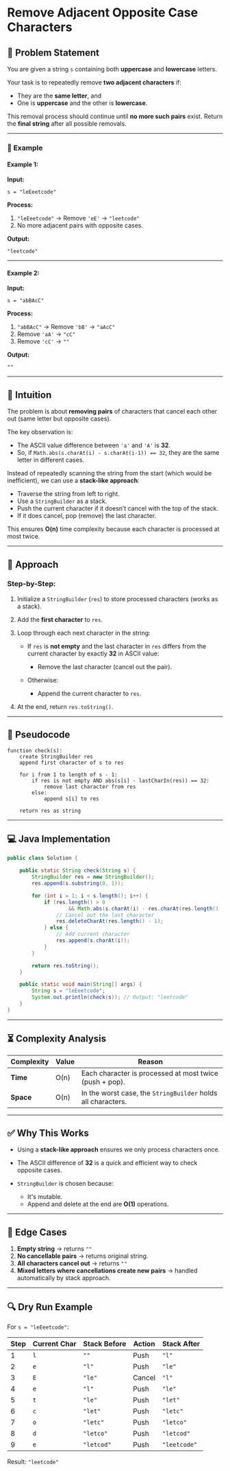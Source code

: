 # Remove Adjacent Opposite Case Characters

## 📌 Problem Statement

You are given a string `s` containing both **uppercase** and **lowercase** letters.

Your task is to repeatedly remove **two adjacent characters** if:

* They are the **same letter**, and
* One is **uppercase** and the other is **lowercase**.

This removal process should continue until **no more such pairs** exist.
Return the **final string** after all possible removals.

---

### 📝 Example

#### Example 1:

**Input:**

```
s = "leEeetcode"
```

**Process:**

1. `"leEeetcode"` → Remove `'eE'` → `"leetcode"`
2. No more adjacent pairs with opposite cases.

**Output:**

```
"leetcode"
```

---

#### Example 2:

**Input:**

```
s = "abBAcC"
```

**Process:**

1. `"abBAcC"` → Remove `'bB'` → `"aAcC"`
2. Remove `'aA'` → `"cC"`
3. Remove `'cC'` → `""`

**Output:**

```
""
```

---

## 🎯 Intuition

The problem is about **removing pairs** of characters that cancel each other out (same letter but opposite cases).

The key observation is:

* The ASCII value difference between `'a'` and `'A'` is **32**.
* So, if `Math.abs(s.charAt(i) - s.charAt(i-1)) == 32`, they are the same letter in different cases.

Instead of repeatedly scanning the string from the start (which would be inefficient), we can use a **stack-like approach**:

* Traverse the string from left to right.
* Use a `StringBuilder` as a stack.
* Push the current character if it doesn’t cancel with the top of the stack.
* If it does cancel, pop (remove) the last character.

This ensures **O(n)** time complexity because each character is processed at most twice.

---

## 🧠 Approach

### Step-by-Step:

1. Initialize a `StringBuilder` (`res`) to store processed characters (works as a stack).
2. Add the **first character** to `res`.
3. Loop through each next character in the string:

   * If `res` is **not empty** and the last character in `res` differs from the current character by exactly **32** in ASCII value:

     * Remove the last character (cancel out the pair).
   * Otherwise:

     * Append the current character to `res`.
4. At the end, return `res.toString()`.

---

## 🧾 Pseudocode

```
function check(s):
    create StringBuilder res
    append first character of s to res
    
    for i from 1 to length of s - 1:
        if res is not empty AND abs(s[i] - lastCharIn(res)) == 32:
            remove last character from res
        else:
            append s[i] to res

    return res as string
```

---

## 💻 Java Implementation

```java
public class Solution {

    public static String check(String s) {
        StringBuilder res = new StringBuilder();
        res.append(s.substring(0, 1));

        for (int i = 1; i < s.length(); i++) {
            if (res.length() > 0
                    && Math.abs(s.charAt(i) - res.charAt(res.length() - 1)) == 32) {
                // Cancel out the last character
                res.deleteCharAt(res.length() - 1);
            } else {
                // Add current character
                res.append(s.charAt(i));
            }
        }

        return res.toString();
    }

    public static void main(String[] args) {
        String s = "leEeetcode";
        System.out.println(check(s)); // Output: "leetcode"
    }
}
```

---

## ⏳ Complexity Analysis

| Complexity | Value | Reason                                                       |
| ---------- | ----- | ------------------------------------------------------------ |
| **Time**   | O(n)  | Each character is processed at most twice (push + pop).      |
| **Space**  | O(n)  | In the worst case, the `StringBuilder` holds all characters. |

---

## ✅ Why This Works

* Using a **stack-like approach** ensures we only process characters once.
* The ASCII difference of **32** is a quick and efficient way to check opposite cases.
* `StringBuilder` is chosen because:

  * It's mutable.
  * Append and delete at the end are **O(1)** operations.

---

## 📌 Edge Cases

1. **Empty string** → returns `""`
2. **No cancellable pairs** → returns original string.
3. **All characters cancel out** → returns `""`
4. **Mixed letters where cancellations create new pairs** → handled automatically by stack approach.

---

## 🔍 Dry Run Example

For `s = "leEeetcode"`:

| Step | Current Char | Stack Before | Action | Stack After  |
| ---- | ------------ | ------------ | ------ | ------------ |
| 1    | `l`          | `""`         | Push   | `"l"`        |
| 2    | `e`          | `"l"`        | Push   | `"le"`       |
| 3    | `E`          | `"le"`       | Cancel | `"l"`        |
| 4    | `e`          | `"l"`        | Push   | `"le"`       |
| 5    | `t`          | `"le"`       | Push   | `"let"`      |
| 6    | `c`          | `"let"`      | Push   | `"letc"`     |
| 7    | `o`          | `"letc"`     | Push   | `"letco"`    |
| 8    | `d`          | `"letco"`    | Push   | `"letcod"`   |
| 9    | `e`          | `"letcod"`   | Push   | `"leetcode"` |

Result: `"leetcode"`


